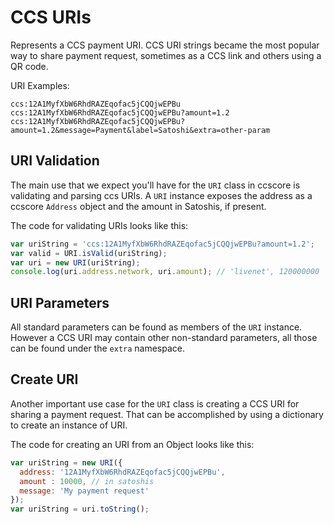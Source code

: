 # CCS URIs
Represents a CCS payment URI. CCS URI strings became the most popular way to share payment request, sometimes as a CCS link and others using a QR code.

URI Examples:

```
ccs:12A1MyfXbW6RhdRAZEqofac5jCQQjwEPBu
ccs:12A1MyfXbW6RhdRAZEqofac5jCQQjwEPBu?amount=1.2
ccs:12A1MyfXbW6RhdRAZEqofac5jCQQjwEPBu?amount=1.2&message=Payment&label=Satoshi&extra=other-param
```

## URI Validation
The main use that we expect you'll have for the `URI` class in ccscore is validating and parsing ccs URIs. A `URI` instance exposes the address as a ccscore `Address` object and the amount in Satoshis, if present.

The code for validating URIs looks like this:

```javascript
var uriString = 'ccs:12A1MyfXbW6RhdRAZEqofac5jCQQjwEPBu?amount=1.2';
var valid = URI.isValid(uriString);
var uri = new URI(uriString);
console.log(uri.address.network, uri.amount); // 'livenet', 120000000
```

## URI Parameters
All standard parameters can be found as members of the `URI` instance. However a CCS URI may contain other non-standard parameters, all those can be found under the `extra` namespace.

## Create URI
Another important use case for the `URI` class is creating a CCS URI for sharing a payment request. That can be accomplished by using a dictionary to create an instance of URI.

The code for creating an URI from an Object looks like this:

```javascript
var uriString = new URI({
  address: '12A1MyfXbW6RhdRAZEqofac5jCQQjwEPBu',
  amount : 10000, // in satoshis
  message: 'My payment request'
});
var uriString = uri.toString();
```
